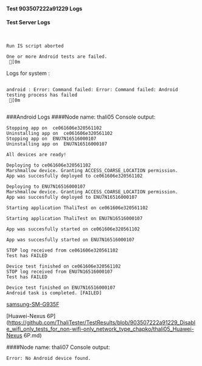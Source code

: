 #### Test 903507222a91229 Logs

#### Test Server Logs
```

 
Run IS script aborted
 
One or more Android tests are failed.
 [0m

```


Logs for system : 
```

android : Error: Command failed: Error: Command failed: Android testing process has failed
 [0m


```
###Android Logs
####Node name: thali05
Console output:
```
Stopping app on  ce061606e320561102
Uninstalling app on  ce061606e320561102
Stopping app on  ENU7N16516000107
Uninstalling app on  ENU7N16516000107

All devices are ready!

Deploying to ce061606e320561102
Marshmallow device. Granting ACCESS_COARSE_LOCATION permission.
App was succesfully deployed to ce061606e320561102

Deploying to ENU7N16516000107
Marshmallow device. Granting ACCESS_COARSE_LOCATION permission.
App was succesfully deployed to ENU7N16516000107

Starting application ThaliTest on ce061606e320561102

Starting application ThaliTest on ENU7N16516000107

App was succesfully started on ce061606e320561102

App was succesfully started on ENU7N16516000107

STOP log received from ce061606e320561102
Test has FAILED

Device test finished on ce061606e320561102 
STOP log received from ENU7N16516000107
Test has FAILED

Device test finished on ENU7N16516000107 
Android task is completed. [FAILED]
```
[samsung-SM-G935F](https://github.com/ThaliTester/TestResults/blob/903507222a91229_Disable_wifi_only_tests_for_non-wifi-only_network_type_chapko/thali05_samsung-SM-G935F.md)

[Huawei-Nexus 6P](https://github.com/ThaliTester/TestResults/blob/903507222a91229_Disable_wifi_only_tests_for_non-wifi-only_network_type_chapko/thali05_Huawei-Nexus 6P.md)

####Node name: thali07
Console output:
```
Error: No Android device found. 
```



